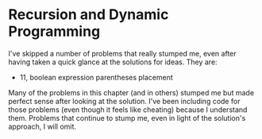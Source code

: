 # Recursion and Dynamic Programming

I've skipped a number of problems that really stumped me, even after having
taken a quick glance at the solutions for ideas. They are:
* 11, boolean expression parentheses placement

Many of the problems in this chapter (and in others) stumped me but made
perfect sense after looking at the solution. I've been including code for
those problems (even though it feels like cheating) because I understand them.
Problems that continue to stump me, even in light of the solution's approach, I
will omit.
